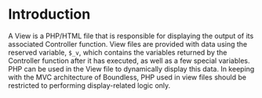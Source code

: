 # Introduction #

A View is a PHP/HTML file that is responsible for displaying the output of its associated Controller function. View files are provided with data using the reserved variable, `$_v`, which contains the variables returned by the Controller function after it has executed, as well as a few special variables. PHP can be used in the View file to dynamically display this data. In keeping with the MVC architecture of Boundless, PHP used in view files should be restricted to performing display-related logic only.